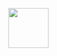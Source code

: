 <a href="https://www.ea.com/games/need-for-speed/need-for-speed-unbound/about/car-list"><img height="80" src="https://pbs.twimg.com/profile_images/1578027092327157773/u81LLqGb_400x400.png"></a>
